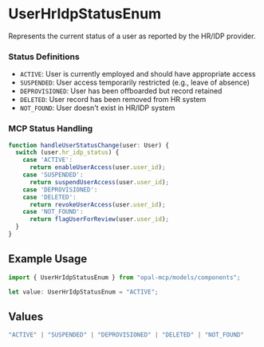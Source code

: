 # UserHrIdpStatusEnum

Represents the current status of a user as reported by the HR/IDP provider.

### Status Definitions
- `ACTIVE`: User is currently employed and should have appropriate access
- `SUSPENDED`: User access temporarily restricted (e.g., leave of absence)
- `DEPROVISIONED`: User has been offboarded but record retained
- `DELETED`: User record has been removed from HR system
- `NOT_FOUND`: User doesn't exist in HR/IDP system

### MCP Status Handling
```typescript
function handleUserStatusChange(user: User) {
  switch (user.hr_idp_status) {
    case 'ACTIVE':
      return enableUserAccess(user.user_id);
    case 'SUSPENDED':
      return suspendUserAccess(user.user_id);
    case 'DEPROVISIONED':
    case 'DELETED':
      return revokeUserAccess(user.user_id);
    case 'NOT_FOUND':
      return flagUserForReview(user.user_id);
  }
}
```


## Example Usage

```typescript
import { UserHrIdpStatusEnum } from "opal-mcp/models/components";

let value: UserHrIdpStatusEnum = "ACTIVE";
```

## Values

```typescript
"ACTIVE" | "SUSPENDED" | "DEPROVISIONED" | "DELETED" | "NOT_FOUND"
```